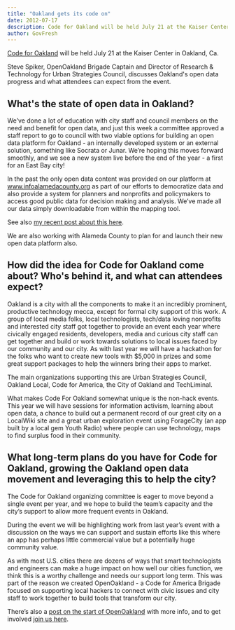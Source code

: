 ```yaml
---
title: "Oakland gets its code on"
date: 2012-07-17
description: Code for Oakland will be held July 21 at the Kaiser Center in Oakland, Ca. Steve Spiker, OpenOakland Brigade Captain and Director of Research & Technology for Urban Strategies Council, discusses Oakland’s open data progress and what attendees can expect from the event.
author: GovFresh
---
```


<a href="http://codeforoakland.org/">Code for Oakland</a> will be held July 21 at the Kaiser Center in Oakland, Ca.

Steve Spiker, OpenOakland Brigade Captain and Director of Research &amp; Technology for Urban Strategies Council, discusses Oakland's open data progress and what attendees can expect from the event.

<h2>What's the state of open data in Oakland?</h2>

We’ve done a lot of education with city staff and council members on the need and benefit for open data, and just this week a committee approved a staff report to go to council with two viable options for building an open data platform for Oakland - an internally developed system or an external solution, something like Socrata or Junar.  We’re hoping this moves forward smoothly, and we see a new system live before the end of the year - a first for an East Bay city!

In the past the only open data content was provided on our platform at <a href="http://www.infoalamedacounty.org">www.infoalamedacounty.org</a> as part of our efforts to democratize data and also provide a system for planners and nonprofits and policymakers to access good public data for decision making and analysis. We’ve made all our data simply downloadable from within the mapping tool.

See also <a href="http://stevespiker.com/post/27073927708/opendata-inches-forward-in-oakland-and-code-for-america">my recent post about this here</a>.

We are also working with Alameda County to plan for and launch their new open data platform also.

<h2>How did the idea for Code for Oakland come about? Who's behind it, and what can attendees expect?</h2>

Oakland is a city with all the components to make it an incredibly prominent, productive technology mecca, except for formal city support of this work. A group of local media folks, local technologists, tech/data loving nonprofits and interested city staff got together to provide an event each year where civically engaged residents, developers, media and curious city staff can get together and build or work towards solutions to local issues faced by our community and our city. As with last year we will have a hackathon for the folks who want to create new tools with $5,000 in prizes and some great support packages to help the winners bring their apps to market.

The main organizations supporting this are Urban Strategies Council, Oakland Local, Code for America, the City of Oakland and TechLiminal.

What makes Code For Oakland somewhat unique is the non-hack events. This year we will have sessions for information activism, learning about open data, a chance to build out a permanent record of our great city on a LocalWiki site and a great urban exploration event using ForageCity (an app built by a local gem Youth Radio) where people can use technology, maps to find surplus food in their community.

<h2>What long-term plans do you have for Code for Oakland, growing the Oakland open data movement and leveraging this to help the city?</h2>

The Code for Oakland organizing committee is eager to move beyond a single event per year, and we hope to build the team’s capacity and the city’s support to allow more frequent events in Oakland.

During the event we will be highlighting work from last year’s event with a discussion on the ways we can support and sustain efforts like this where an app has perhaps little commercial value but a potentially huge community value.

As with most U.S. cities there are dozens of ways that smart technologists and engineers can make a huge impact on how well our cities function, we think this is a worthy challenge and needs our support long term. This was part of the reason we created OpenOakland - a Code for America Brigade focused on supporting local hackers to connect with civic issues and city staff to work together to build tools that transform our city.

There’s also a <a href="http://tmblr.co/ZWSpEwNTFq56">post on the start of OpenOakland</a> with more info, and to get involved <a href="http://brigade.codeforamerica.org/brigades/54">join us here</a>.
